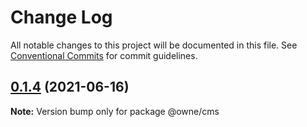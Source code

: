# Change Log

All notable changes to this project will be documented in this file.
See [Conventional Commits](https://conventionalcommits.org) for commit guidelines.

## [0.1.4](https://github.com/nghaosiong98/owne/compare/@owne/cms@0.1.3...@owne/cms@0.1.4) (2021-06-16)

**Note:** Version bump only for package @owne/cms

